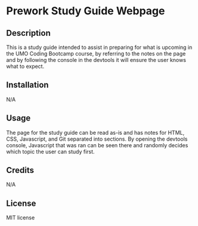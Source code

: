 # Prework Study Guide Webpage

## Description

This is a study guide intended to assist in preparing for what is upcoming in the UMO Coding Bootcamp course, by referring to the notes on the page and by following the console in the devtools it will ensure the user knows what to expect.

## Installation

N/A

## Usage

The page for the study guide can be read as-is and has notes for HTML, CSS, Javascript, and Git separated into sections. By opening the devtools console, Javascript that was ran can be seen there and randomly decides which topic the user can study first.

## Credits

N/A

## License

MIT license
